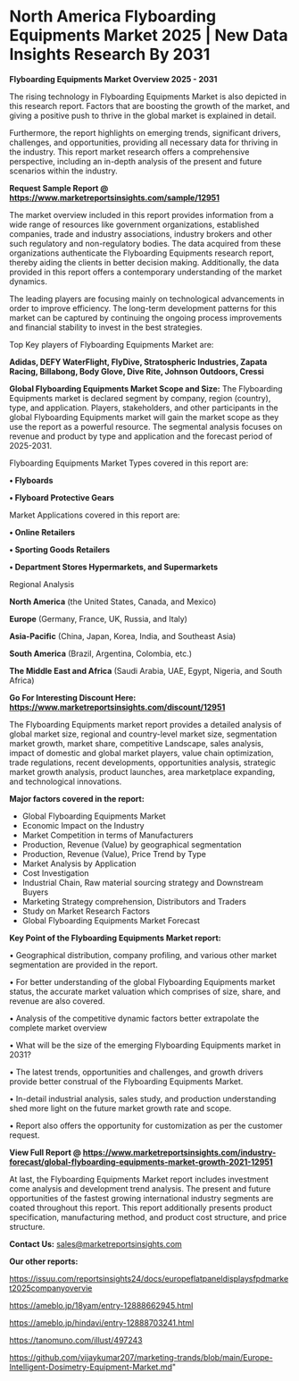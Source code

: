 # North America Flyboarding Equipments Market 2025 | New Data Insights Research By 2031

<Strong> Flyboarding Equipments Market Overview 2025 - 2031</strong>

The rising technology in Flyboarding Equipments Market is also depicted in this research report. Factors that are boosting the growth of the market, and giving a positive push to thrive in the global market is explained in detail.

Furthermore, the report highlights on emerging trends, significant drivers, challenges, and opportunities, providing all necessary data for thriving in the industry. This report market research offers a comprehensive perspective, including an in-depth analysis of the present and future scenarios within the industry.

<strong>Request Sample Report @ <a href=https://www.marketreportsinsights.com/sample/12951>https://www.marketreportsinsights.com/sample/12951</a></strong>

The market overview included in this report provides information from a wide range of resources like government organizations, established companies, trade and industry associations, industry brokers and other such regulatory and non-regulatory bodies. The data acquired from these organizations authenticate the Flyboarding Equipments research report, thereby aiding the clients in better decision making. Additionally, the data provided in this report offers a contemporary understanding of the market dynamics.

The leading players are focusing mainly on technological advancements in order to improve efficiency. The long-term development patterns for this market can be captured by continuing the ongoing process improvements and financial stability to invest in the best strategies.

Top Key players of Flyboarding Equipments Market are:

<strong>Adidas, DEFY WaterFlight, FlyDive, Stratospheric Industries, Zapata Racing, Billabong, Body Glove, Dive Rite, Johnson Outdoors, Cressi</strong>

<strong><b>Global Flyboarding Equipments Market Scope and Size:</b></strong>
The Flyboarding Equipments market is declared segment by company, region (country), type, and application. Players, stakeholders, and other participants in the global Flyboarding Equipments market will gain the market scope as they use the report as a powerful resource. The segmental analysis focuses on revenue and product by type and application and the forecast period of 2025-2031.

Flyboarding Equipments Market Types covered in this report are:

<strong>• Flyboards

• Flyboard Protective Gears</strong>

Market Applications covered in this report are:

<strong>• Online Retailers

• Sporting Goods Retailers

• Department Stores Hypermarkets, and Supermarkets</strong> 

Regional Analysis

<strong>North America</strong> (the United States, Canada, and Mexico)

<strong>Europe</strong> (Germany, France, UK, Russia, and Italy)

<strong>Asia-Pacific</strong> (China, Japan, Korea, India, and Southeast Asia)

<strong>South America</strong> (Brazil, Argentina, Colombia, etc.)

<strong>The Middle East and Africa</strong> (Saudi Arabia, UAE, Egypt, Nigeria, and South Africa)

<strong>Go For Interesting Discount Here: <a href=https://www.marketreportsinsights.com/discount/12951>https://www.marketreportsinsights.com/discount/12951</a></strong>

The Flyboarding Equipments market report provides a detailed analysis of global market size, regional and country-level market size, segmentation market growth, market share, competitive Landscape, sales analysis, impact of domestic and global market players, value chain optimization, trade regulations, recent developments, opportunities analysis, strategic market growth analysis, product launches, area marketplace expanding, and technological innovations.

<strong><b>Major factors covered in the report:</b></strong>
<ul>
  <li>Global Flyboarding Equipments Market </li>
  <li>Economic Impact on the Industry</li>
  <li>Market Competition in terms of Manufacturers</li>
  <li>Production, Revenue (Value) by geographical segmentation</li>
  <li>Production, Revenue (Value), Price Trend by Type</li>
  <li>Market Analysis by Application</li>
  <li>Cost Investigation</li>
  <li>Industrial Chain, Raw material sourcing strategy and Downstream Buyers</li>
  <li>Marketing Strategy comprehension, Distributors and Traders</li>
  <li>Study on Market Research Factors</li>
  <li>Global Flyboarding Equipments Market Forecast</li>
</ul>

<strong><b>Key Point of the Flyboarding Equipments Market report:</b></strong>

• Geographical distribution, company profiling, and various other market segmentation are provided in the report.

• For better understanding of the global Flyboarding Equipments market status, the accurate market valuation which comprises of size, share, and revenue are also covered.

• Analysis of the competitive dynamic factors better extrapolate the complete market overview

• What will be the size of the emerging Flyboarding Equipments market in 2031?

• The latest trends, opportunities and challenges, and growth drivers provide better construal of the Flyboarding Equipments Market.

• In-detail industrial analysis, sales study, and production understanding shed more light on the future market growth rate and scope.

• Report also offers the opportunity for customization as per the customer request.

<strong><b>View Full Report @ <a href=https://www.marketreportsinsights.com/industry-forecast/global-flyboarding-equipments-market-growth-2021-12951>https://www.marketreportsinsights.com/industry-forecast/global-flyboarding-equipments-market-growth-2021-12951</a></b></strong>


At last, the Flyboarding Equipments Market report includes investment come analysis and development trend analysis. The present and future opportunities of the fastest growing international industry segments are coated throughout this report. This report additionally presents product specification, manufacturing method, and product cost structure, and price structure.

<strong>Contact Us:</strong>
sales@marketreportsinsights.com

<strong>Our other reports:</strong>

<a href=https://issuu.com/reportsinsights24/docs/europeflatpaneldisplaysfpdmarket2025companyovervie>https://issuu.com/reportsinsights24/docs/europeflatpaneldisplaysfpdmarket2025companyovervie</a>

<a href=https://ameblo.jp/18yam/entry-12888662945.html>https://ameblo.jp/18yam/entry-12888662945.html</a>

<a href=https://ameblo.jp/hindavi/entry-12888703241.html>https://ameblo.jp/hindavi/entry-12888703241.html</a>

<a href=https://tanomuno.com/illust/497243>https://tanomuno.com/illust/497243</a>

<a href=https://github.com/vijaykumar207/marketing-trands/blob/main/Europe-Intelligent-Dosimetry-Equipment-Market.md>https://github.com/vijaykumar207/marketing-trands/blob/main/Europe-Intelligent-Dosimetry-Equipment-Market.md</a>"

